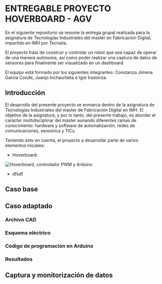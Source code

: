 # ENTREGABLE PROYECTO HOVERBOARD - AGV
En el siguiente repositorio se resume la entrega grupal realizada para la asignatura de Tecnologías Industriales del master en Fabricación Digital, impartido en IMH por Tecnalia.

El proyecto trata de construir y controlar un robot que sea capaz de operar de una manera autónoma, así como poder realizar una captura de datos de sensores para finalmente ser visualizado en un dashboard.

El equipo está formado por los siguientes integrantes: Constanza Jimena Garcia Conde, Juanjo Inchaurtieta e Igor Irastorza.

## Introducción
El desarrollo del presente proyecto se enmarca dentro de la asignatura de Tecnologías Industriales del master de Fabricación Digital en IMH. El objetivo de la asignatura, y por lo tanto, del presente trabajo, es abordar el carácter multidisciplinar del máster aunando diferentes ramas de conocimiento: hardware y software de automatización, redes de comunicaciones, sensórica y TICs.

Teniendo esto en cuenta, el proyecto a desarrollar parte de varios elementos iniciales:

- Hoverboard: 

![Hoverboard, controlador PWM y Arduino](https://github.com/IgorIrastorza/hoverboard_AGV/blob/master/media/images/Hoverboard.jpg)

- dfsdf




## Caso base


## Caso adaptado

### Archivo CAD

### Esquema eléctrico

### Código de programación en Arduino

### Resultados



## Captura y monitorización de datos